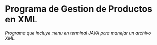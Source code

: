# Programa de Gestion de Productos en XML
*Programa que incluye menu en terminal JAVA para manejar un archivo XML.*
